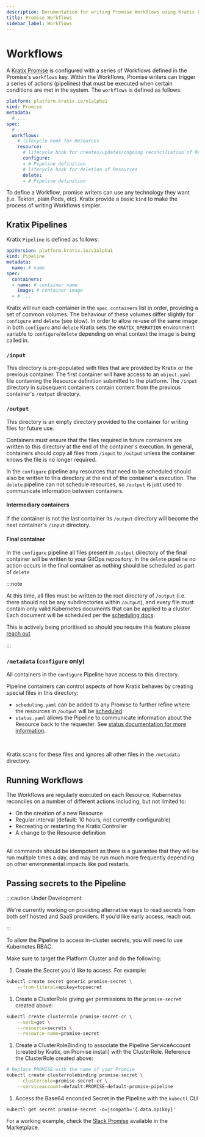 ```yaml
---
description: Documentation for writing Promise Workflows using Kratix Pipelines, covering how Kratix internally executes the Pipeline containers
title: Promise Workflows
sidebar_label: Workflows
---
```


# Workflows

A [Kratix Promise](../promises/intro) is configured with a series of Workflows
defined in the Promise's `workflows` key. Within the Workflows, Promise writers
can trigger a series of actions (pipelines) that must be executed when certain
conditions are met in the system. The `workflows` is defined as follows:

```yaml
platform: platform.kratix.io/v1alpha1
kind: Promise
metadata:
  # ...
spec:
  # ...
  workflows:
    # lifecycle hook for Resources
    resource:
      # lifecycle hook for creates/updates/ongoing reconciliation of Resources
      configure:
      - # Pipeline definition
      # lifecycle hook for deletion of Resources
      delete:
      - # Pipeline definition
```

To define a Workflow, promise writers can use any technology they want (i.e.
Tekton, plain Pods, etc). Kratix provide a basic `kind` to make the process of writing Workflows simpler.

## Kratix Pipelines

Kratix `Pipeline` is defined as follows:

```yaml
apiVersion: platform.kratix.io/v1alpha1
kind: Pipeline
metadata:
  name: # name
spec:
  containers:
  - name: # container name
    image: # container image
  - # ...
```

Kratix will run each container in the `spec.containers` list in order,
providing a set of common volumes. The behaviour of these volumes differ
slightly for `configure` and `delete` (see blow). In order to allow re-use of the same
image in both `configure` and `delete` Kratix sets the `KRATIX_OPERATION`
environment variable to `configure`/`delete` depending on what context the
image is being called in.

### `/input`

This directory is pre-populated with files that are provided by Kratix or the
previous container. The first container will have access to an
`object.yaml` file containing the Resource definition submitted to the platform.
The `/input` directory in subsequent containers contain content from the previous
container's `/output` directory.

### `/output`

This directory is an empty directory provided to the container for writing files
for future use.

Containers must ensure that the files required in future containers are written
to this directory at the end of the container's execution. In general, containers
should copy all files from `/input` to `/output` unless the container knows the
file is no longer required.

In the `configure` pipeline any resources that need to be scheduled should also
be written to this directory at the end of the container's execution. The
`delete` pipeline can not schedule resources, so `/output` is just used to
communicate information between containers.

#### Intermediary containers

If the container is not the last container its `/output` directory will become
the next container's `/input` directory.

#### Final container

In the `configure` pipeline all files present in `/output` directory of the
final container will be written to your GitOps repository. In the `delete`
pipeline no action occurs in the final container as nothing should be scheduled
as part of `delete`

:::note

At this time, all files must be written to the root directory of `/output` (i.e.
there should not be any subdirectories within `/output`), and every file must
contain only valid Kubernetes documents that can be applied to a cluster. Each
document will be scheduled per the [scheduling docs](../multicluster-management).

This is actively being prioritised so should you require this feature please [reach out](../../community.md)

:::

### `/metadata` (`configure` only)

All containers in the `configure` Pipeline have access to this directory.

Pipeline containers can control aspects of how Kratix behaves by creating special files in this directory:
   - `scheduling.yaml` can be added to any Promise to
     further refine where the resources in `/output` will be
     [scheduled](../04-multicluster-management.md#pipeline).
   - `status.yaml` allows the Pipeline to communicate information about the
     Resource back to the requester. See [status documentation
     for more information](04-status.md).

<br/>

Kratix scans for these files and ignores all other files in the `/metadata`
directory.

## Running Workflows

The Workflows are regularly executed on each Resource. Kubernetes reconciles on a number of different actions including, but not
limited to:

- On the creation of a new Resource
- Regular interval (default: 10 hours, not currently configurable)
- Recreating or restarting the Kratix Controller
- A change to the Resource definition

<br/>
All commands should be idempotent as there is a guarantee that
they will be run multiple times a day, and may be run much more frequently
depending on other environmental impacts like pod restarts.

## Passing secrets to the Pipeline

:::caution Under Development

We're currently working on providing alternative ways to read secrets from both self hosted and SaaS providers. If you'd like early access, reach out.

:::

To allow the Pipeline to access in-cluster secrets, you will need to use Kubernetes RBAC.

Make sure to target the Platform Cluster and do the following:

1. Create the Secret you'd like to access. For example:
  ```bash
  kubectl create secret generic promise-secret \
      --from-literal=apikey=topsecret
  ```
1. Create a ClusterRole giving `get` permissions to the `promise-secret` created above:
  ```bash
  kubectl create clusterrole promise-secret-cr \
      --verb=get \
      --resource=secrets \
      --resource-name=promise-secret
  ```
1. Create a ClusterRoleBinding to associate the Pipeline ServiceAccount
   (created by Kratix, on Promise install) with the ClusterRole. Reference
   the ClusterRole created above:
  ```bash
  # Replace PROMISE with the name of your Promise
  kubectl create clusterrolebinding promise-secret \
      --clusterrole=promise-secret-cr \
      --serviceaccount=default:PROMISE-default-promise-pipeline
  ```
1. Access the Base64 enconded Secret in the Pipeline with the `kubectl` CLI
  ```
  kubectl get secret promise-secret -o=jsonpath='{.data.apikey}'
  ```

For a working example, check the [Slack Promise](https://github.com/syntasso/kratix-marketplace/tree/main/slack) available in the Marketplace.
